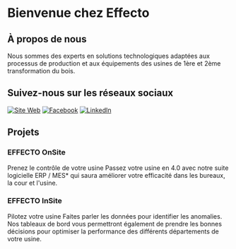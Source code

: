 # Bienvenue chez Effecto

## À propos de nous

Nous sommes des experts en solutions technologiques adaptées aux processus de production et aux équipements des usines de 1ère et 2ème transformation du bois.

## Suivez-nous sur les réseaux sociaux

[![Site Web](https://img.shields.io/badge/Site%20Web-Visitez%20notre%20site-blue)](https://effecto.ca/)
[![Facebook](https://img.shields.io/badge/Facebook-Suivez%20nous-blue)]([https://www.facebook.com/votrepage](https://www.facebook.com/effecto4erevolutionindustrielle))
[![LinkedIn](https://img.shields.io/badge/LinkedIn-Connectez%20avec%20nous-blue)](https://www.linkedin.com/company/effecto-efficacite-numerique/)

## Projets

### EFFECTO OnSite

Prenez le contrôle de votre usine
Passez votre usine en 4.0 avec notre suite logicielle ERP / MES* qui saura améliorer votre efficacité dans les bureaux, la cour et l'usine.

### EFFECTO InSite

Pilotez votre usine
Faites parler les données pour identifier les anomalies. Nos tableaux de bord vous permettront également de prendre les bonnes décisions pour optimiser la performance des différents départements de votre usine.
